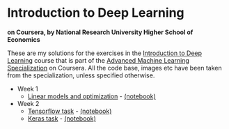# Introduction to Deep Learning
**on Coursera, by National Research University Higher School of Economics**

These are my solutions for the exercises in the [Introduction to Deep Learning](https://www.coursera.org/learn/intro-to-deep-learning) course that is part of the [Advanced Machine Learning Specialization](https://www.coursera.org/specializations/aml) on Coursera. All the code base, images etc have been taken from the specialization, unless specified otherwise. 

- Week 1
	- [Linear models and optimization](https://aadimator.github.io/advanced-ml-specialization/1-intro-to-deep-learning/week1/week01_pa.html) - [(notebook)](https://github.com/aadimator/advanced-ml-specialization/blob/master/1-intro-to-deep-learning/week1/week01_pa.ipynb)
- Week 2
	- [Tensorflow task](https://aadimator.github.io/advanced-ml-specialization/1-intro-to-deep-learning/week2/Tensorflow-task.html) - [(notebook)](https://github.com/aadimator/advanced-ml-specialization/blob/master/1-intro-to-deep-learning/week2/Tensorflow-task.ipynb)
	- [Keras task](https://aadimator.github.io/advanced-ml-specialization/1-intro-to-deep-learning/week2/Keras-task.html) - [(notebook)](https://github.com/aadimator/advanced-ml-specialization/blob/master/1-intro-to-deep-learning/week2/Keras-task.ipynb)